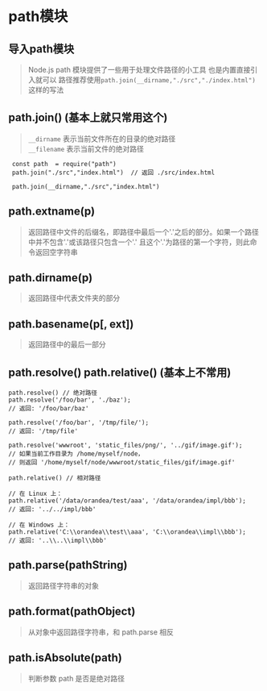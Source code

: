 # path模块

## 导入path模块
> Node.js path 模块提供了一些用于处理文件路径的小工具 也是内置直接引入就可以
> 路径推荐使用`path.join(__dirname,"./src","./index.html")`这样的写法

## path.join() (基本上就只常用这个)
> `__dirname` 表示当前文件所在的目录的绝对路径  
> `__filename` 表示当前文件的绝对路径

```
 const path  = require("path")
 path.join("./src","index.html")  // 返回 ./src/index.html

 path.join(__dirname,"./src","index.html")

```
## path.extname(p)
> 返回路径中文件的后缀名，即路径中最后一个'.'之后的部分。如果一个路径中并不包含'.'或该路径只包含一个'.' 且这个'.'为路径的第一个字符，则此命令返回空字符串

## path.dirname(p) 
> 返回路径中代表文件夹的部分

## path.basename(p[, ext])
> 返回路径中的最后一部分

## path.resolve()  path.relative()  (基本上不常用)
```
path.resolve() // 绝对路径
path.resolve('/foo/bar', './baz');
// 返回: '/foo/bar/baz'

path.resolve('/foo/bar', '/tmp/file/');
// 返回: '/tmp/file'

path.resolve('wwwroot', 'static_files/png/', '../gif/image.gif');
// 如果当前工作目录为 /home/myself/node，
// 则返回 '/home/myself/node/wwwroot/static_files/gif/image.gif'
```
```
path.relative() // 相对路径

// 在 Linux 上：
path.relative('/data/orandea/test/aaa', '/data/orandea/impl/bbb');
// 返回: '../../impl/bbb'

// 在 Windows 上：
path.relative('C:\\orandea\\test\\aaa', 'C:\\orandea\\impl\\bbb');
// 返回: '..\\..\\impl\\bbb'
```
## path.parse(pathString)
>  返回路径字符串的对象

## path.format(pathObject)
> 从对象中返回路径字符串，和 path.parse 相反

## path.isAbsolute(path)
> 判断参数 path 是否是绝对路径